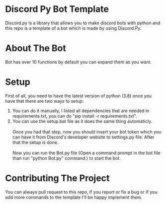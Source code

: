 # Discord Py Bot Template
Discord.py is a library that allows you to make discord bots with python and this repo is a template of a bot which is made by using Discord.Py.

# About The Bot
Bot has  over 10 functions by default you can expand them as you want.

# Setup
First of all, you need to have the latest version of python (3.8) once you have that there are two ways to setup: <br />
1) You can do it manually, I listed all dependencies that are needed in requirements.txt, you can do "pip install -r requirements.txt".  <br />
2) You can use the setup.bat file as it does the same thing automaticly. <br /> <br />
Once you had that step, now you should insert your bot token which you can have it from Discord's developer website to settings.py file. After that the setup is done. <br /> <br />
Now you can run the Bot.py file (Open a command prompt in the bot file than run "python Bot.py" command.) to start the bot. <br />

# Contributing The Project
You can always pull request to this repo, if you report or fix a bug or if you add more commands to the template I'll be happy implement them. 


